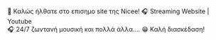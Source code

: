 👋 Καλώς ήλθατε στο επισημο site της Nicee!
🎧 Streaming Website  | Youtube  
🎧 24/7  ζωντανή μουσική και πολλά άλλα....
😁 Καλή διασκέδαση!

